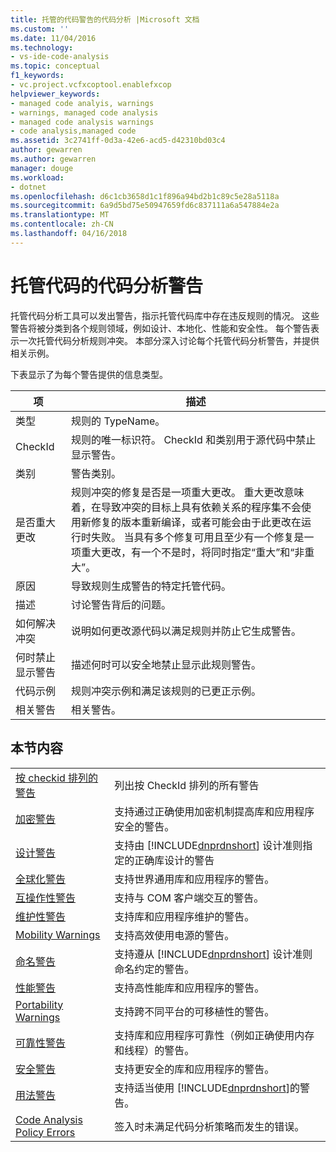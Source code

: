 ```yaml
---
title: 托管的代码警告的代码分析 |Microsoft 文档
ms.custom: ''
ms.date: 11/04/2016
ms.technology:
- vs-ide-code-analysis
ms.topic: conceptual
f1_keywords:
- vc.project.vcfxcoptool.enablefxcop
helpviewer_keywords:
- managed code analyis, warnings
- warnings, managed code analysis
- managed code analysis warnings
- code analysis,managed code
ms.assetid: 3c2741ff-0d3a-42e6-acd5-d42310bd03c4
author: gewarren
ms.author: gewarren
manager: douge
ms.workload:
- dotnet
ms.openlocfilehash: d6c1cb3658d1c1f896a94bd2b1c89c5e28a5118a
ms.sourcegitcommit: 6a9d5bd75e50947659fd6c837111a6a547884e2a
ms.translationtype: MT
ms.contentlocale: zh-CN
ms.lasthandoff: 04/16/2018
---
```

# <a name="code-analysis-for-managed-code-warnings"></a>托管代码的代码分析警告
托管代码分析工具可以发出警告，指示托管代码库中存在违反规则的情况。 这些警告将被分类到各个规则领域，例如设计、本地化、性能和安全性。 每个警告表示一次托管代码分析规则冲突。 本部分深入讨论每个托管代码分析警告，并提供相关示例。  
  
 下表显示了为每个警告提供的信息类型。  
  
|项|描述|  
|----------|-----------------|  
|类型|规则的 TypeName。|  
|CheckId|规则的唯一标识符。 CheckId 和类别用于源代码中禁止显示警告。|  
|类别|警告类别。|  
|是否重大更改|规则冲突的修复是否是一项重大更改。 重大更改意味着，在导致冲突的目标上具有依赖关系的程序集不会使用新修复的版本重新编译，或者可能会由于此更改在运行时失败。 当具有多个修复可用且至少有一个修复是一项重大更改，有一个不是时，将同时指定“重大”和“非重大”。|  
|原因|导致规则生成警告的特定托管代码。|  
|描述|讨论警告背后的问题。|  
|如何解决冲突|说明如何更改源代码以满足规则并防止它生成警告。|  
|何时禁止显示警告|描述何时可以安全地禁止显示此规则警告。|  
|代码示例|规则冲突示例和满足该规则的已更正示例。|  
|相关警告|相关警告。|  
  
## <a name="in-this-section"></a>本节内容  
  
|||  
|-|-|  
|[按 checkid 排列的警告](../code-quality/code-analysis-warnings-for-managed-code-by-checkid.md)|列出按 CheckId 排列的所有警告|  
|[加密警告](../code-quality/cryptography-warnings.md)|支持通过正确使用加密机制提高库和应用程序安全的警告。|  
|[设计警告](../code-quality/design-warnings.md)|支持由 [!INCLUDE[dnprdnshort](../code-quality/includes/dnprdnshort_md.md)] 设计准则指定的正确库设计的警告|  
|[全球化警告](../code-quality/globalization-warnings.md)|支持世界通用库和应用程序的警告。|  
|[互操作性警告](../code-quality/interoperability-warnings.md)|支持与 COM 客户端交互的警告。|  
|[维护性警告](../code-quality/maintainability-warnings.md)|支持库和应用程序维护的警告。|  
|[Mobility Warnings](../code-quality/mobility-warnings.md)|支持高效使用电源的警告。|  
|[命名警告](../code-quality/naming-warnings.md)|支持遵从 [!INCLUDE[dnprdnshort](../code-quality/includes/dnprdnshort_md.md)] 设计准则命名约定的警告。|  
|[性能警告](../code-quality/performance-warnings.md)|支持高性能库和应用程序的警告。|  
|[Portability Warnings](../code-quality/portability-warnings.md)|支持跨不同平台的可移植性的警告。|  
|[可靠性警告](../code-quality/reliability-warnings.md)|支持库和应用程序可靠性（例如正确使用内存和线程）的警告。|  
|[安全警告](../code-quality/security-warnings.md)|支持更安全的库和应用程序的警告。|  
|[用法警告](../code-quality/usage-warnings.md)|支持适当使用 [!INCLUDE[dnprdnshort](../code-quality/includes/dnprdnshort_md.md)]的警告。|  
|[Code Analysis Policy Errors](../code-quality/code-analysis-policy-errors.md)|签入时未满足代码分析策略而发生的错误。|